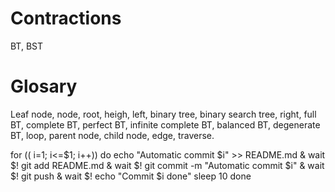 # Contractions
BT, BST

# Glosary
Leaf node, node, root, heigh, left, binary tree, binary search tree, right, full BT, complete BT, perfect BT, infinite complete BT, balanced BT, degenerate BT, loop, parent node, child node, edge, traverse.

for (( i=1; i<=$1; i++))
do
        echo "Automatic commit $i" >> README.md &
        wait $!
        git add README.md &
        wait $!
        git commit -m "Automatic commit $i" &
        wait $!
        git push &
        wait $!
        echo "Commit $i done"
        sleep 10
done

